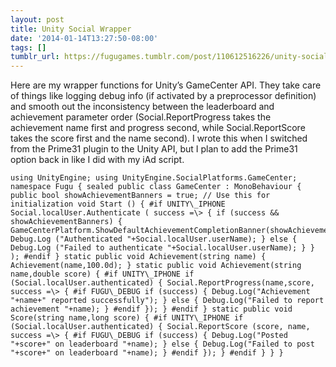```yaml
---
layout: post
title: Unity Social Wrapper
date: '2014-01-14T13:27:50-08:00'
tags: []
tumblr_url: https://fugugames.tumblr.com/post/110612516226/unity-social-wrapper
---
```

Here are my wrapper functions for Unity’s GameCenter API. They take care of things like logging debug info (if activated by a preprocessor definition) and smooth out the inconsistency between the leaderboard and achievement parameter order (Social.ReportProgress takes the achievement name first and progress second, while Social.ReportScore takes the score first and the name second). I wrote this when I switched from the Prime31 plugin to the Unity API, but I plan to add the Prime31 option back in like I did with my iAd script.

    using UnityEngine; using UnityEngine.SocialPlatforms.GameCenter; namespace Fugu { sealed public class GameCenter : MonoBehaviour { public bool showAchievementBanners = true; // Use this for initialization void Start () { #if UNITY\_IPHONE Social.localUser.Authenticate ( success =\> { if (success && showAchievementBanners) { GameCenterPlatform.ShowDefaultAchievementCompletionBanner(showAchievementBanners); Debug.Log ("Authenticated "+Social.localUser.userName); } else { Debug.Log ("Failed to authenticate "+Social.localUser.userName); } } ); #endif } static public void Achievement(string name) { Achievement(name,100.0d); } static public void Achievement(string name,double score) { #if UNITY\_IPHONE if (Social.localUser.authenticated) { Social.ReportProgress(name,score, success =\> { #if FUGU\_DEBUG if (success) { Debug.Log("Achievement "+name+" reported successfully"); } else { Debug.Log("Failed to report achievement "+name); } #endif }); } #endif } static public void Score(string name,long score) { #if UNITY\_IPHONE if (Social.localUser.authenticated) { Social.ReportScore (score, name, success =\> { #if FUGU\_DEBUG if (success) { Debug.Log("Posted "+score+" on leaderboard "+name); } else { Debug.Log("Failed to post "+score+" on leaderboard "+name); } #endif }); } #endif } } }

